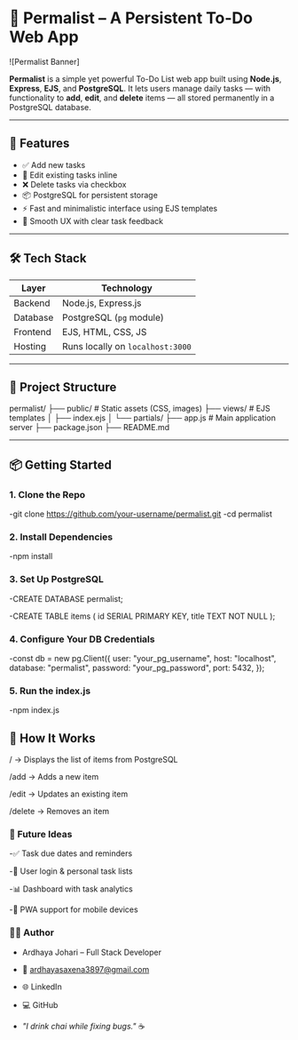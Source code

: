 # 📝 Permalist – A Persistent To-Do Web App

![Permalist Banner]

**Permalist** is a simple yet powerful To-Do List web app built using **Node.js**, **Express**, **EJS**, and **PostgreSQL**. It lets users manage daily tasks — with functionality to **add**, **edit**, and **delete** items — all stored permanently in a PostgreSQL database.

---

## 🚀 Features

- ✅ Add new tasks
- 📝 Edit existing tasks inline
- ❌ Delete tasks via checkbox
- 📦 PostgreSQL for persistent storage
- ⚡ Fast and minimalistic interface using EJS templates
- 🎯 Smooth UX with clear task feedback

---

## 🛠️ Tech Stack

| Layer        | Technology             |
|--------------|------------------------|
| Backend      | Node.js, Express.js    |
| Database     | PostgreSQL (`pg` module) |
| Frontend     | EJS, HTML, CSS, JS     |
| Hosting      | Runs locally on `localhost:3000` |

---

## 📁 Project Structure

permalist/
├── public/ # Static assets (CSS, images)
├── views/ # EJS templates
│ ├── index.ejs
│ └── partials/
├── app.js # Main application server
├── package.json
├── README.md


---

## 📦 Getting Started

### 1. Clone the Repo

-git clone https://github.com/your-username/permalist.git
-cd permalist

### 2. Install Dependencies
-npm install

### 3.  Set Up PostgreSQL
-CREATE DATABASE permalist;

-CREATE TABLE items (
 id SERIAL PRIMARY KEY,
  title TEXT NOT NULL
);

### 4. Configure Your DB Credentials
-const db = new pg.Client({
  user: "your_pg_username",
  host: "localhost",
  database: "permalist",
  password: "your_pg_password",
  port: 5432,
});

### 5. Run the index.js
-npm index.js

## 🧠 How It Works
/ → Displays the list of items from PostgreSQL

/add → Adds a new item

/edit → Updates an existing item

/delete → Removes an item

### 🔮 Future Ideas
-✅ Task due dates and reminders

-🧩 User login & personal task lists

-📊 Dashboard with task analytics

-📱 PWA support for mobile devices

### 👩‍💻 Author
- Ardhaya Johari – Full Stack Developer
- 📧 ardhayasaxena3897@gmail.com
- 🌐 LinkedIn
- 💻 GitHub

- <i>"I drink chai while fixing bugs." </i>☕

